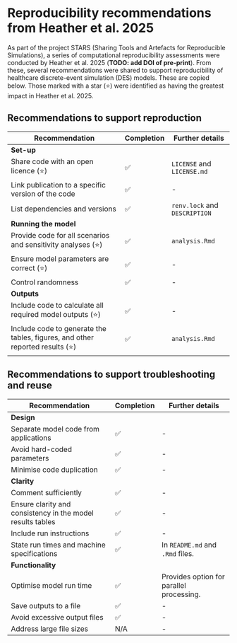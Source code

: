 # Reproducibility recommendations from Heather et al. 2025

As part of the project STARS (Sharing Tools and Artefacts for Reproducible Simulations), a series of computational reproducibility assessments were conducted by Heather et al. 2025 (**TODO: add DOI of pre-print**). From these, several recommendations were shared to support reproducibility of healthcare discrete-event simulation (DES) models. These are copied below. Those marked with a star (⭐) were identified as having the greatest impact in Heather et al. 2025.

## Recommendations to support reproduction

| Recommendation | Completion | Further details |
| - | - | - |
| **Set-up** |
| Share code with an open licence (⭐) | ✅ | `LICENSE` and `LICENSE.md` |
| Link publication to a specific version of the code | ✅ | - |
| List dependencies and versions | ✅ | `renv.lock` and `DESCRIPTION` |
| **Running the model** |
| Provide code for all scenarios and sensitivity analyses (⭐) | ✅ | `analysis.Rmd` |
| Ensure model parameters are correct (⭐) | ✅ | - |
| Control randomness | ✅ | - |
| **Outputs** |
| Include code to calculate all required model outputs (⭐) | ✅ | - |
| Include code to generate the tables, figures, and other reported results (⭐) | ✅ | `analysis.Rmd` |

## Recommendations to support troubleshooting and reuse

| Recommendation | Completion | Further details |
| - | - | - |
| **Design** |
| Separate model code from applications | ✅ | - |
| Avoid hard-coded parameters | ✅ | - |
| Minimise code duplication | ✅ | - |
| **Clarity** |
| Comment sufficiently | ✅ | - |
| Ensure clarity and consistency in the model results tables | ✅ | - |
| Include run instructions | ✅ | - |
| State run times and machine specifications | ✅ | In `README.md` and `.Rmd` files. |
| **Functionality** |
| Optimise model run time | ✅ | Provides option for parallel processing. |
| Save outputs to a file | ✅ | - |
| Avoid excessive output files | ✅ | - |
| Address large file sizes | N/A | - |